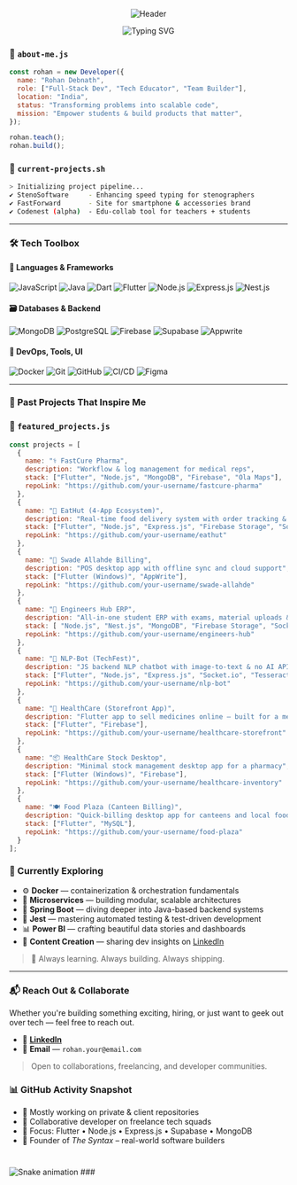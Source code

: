 <p align="center">
  <img src="https://capsule-render.vercel.app/api?type=venom&height=300&color=gradient&text=Hey%20there%20👋,%20I'm%20Rohan%20Debnath&textBg=false&reversal=false&animation=twinkling&desc=🚀%20Full-Stack%20Developer%20|%20📚%20Tech%20Trainer%20|%20🔧%20Team%20Builder%20|%20🇮🇳%20India&fontAlign=50&descAlignY=83&fontSize=50" alt="Header" />
</p>

<p align="center">
  <img src="https://readme-typing-svg.demolab.com?font=Bitcount+Prop+Single&size=30&pause=1000&color=00F771&center=true&vCenter=true&random=true&width=800&lines=%F0%9F%91%A8%E2%80%8D%F0%9F%92%BB+Full-Stack+Developer+%26+Tech+Mentor++;%F0%9F%9A%80+Flutter+%7C+Node.js+%7C+MongoDB+Specialist++;%F0%9F%92%A1+Founder+of+The+Syntax+%E2%80%93+Real+World+Builders+;%F0%9F%93%A6+Shipping+Products+that+Actually+Scale;%F0%9F%A4%9D+Let's+Collaborate+and+Innovate!" alt="Typing SVG" />
</p>


### 🧠 `about-me.js`
```js
const rohan = new Developer({
  name: "Rohan Debnath",
  role: ["Full-Stack Dev", "Tech Educator", "Team Builder"],
  location: "India",
  status: "Transforming problems into scalable code",
  mission: "Empower students & build products that matter",
});

rohan.teach();
rohan.build();
```

### 🔧 `current-projects.sh`
```bash
> Initializing project pipeline...
✔️ StenoSoftware     - Enhancing speed typing for stenographers
✔️ FastForward       - Site for smartphone & accessories brand
✔️ Codenest (alpha)  - Edu-collab tool for teachers + students
```

---

### 🛠️ Tech Toolbox

#### 🧩 Languages & Frameworks
![JavaScript](https://img.shields.io/badge/-JavaScript-F7DF1E?style=flat&logo=javascript&logoColor=black)
![Java](https://img.shields.io/badge/-Java-ED8B00?style=flat&logo=java&logoColor=white)
![Dart](https://img.shields.io/badge/-Dart-0175C2?style=flat&logo=dart&logoColor=white)
![Flutter](https://img.shields.io/badge/-Flutter-02569B?style=flat&logo=flutter&logoColor=white)
![Node.js](https://img.shields.io/badge/-Node.js-339933?style=flat&logo=node.js&logoColor=white)
![Express.js](https://img.shields.io/badge/-Express.js-000?style=flat&logo=express&logoColor=white)
![Nest.js](https://img.shields.io/badge/-Nest.js-E0234E?style=flat&logo=nestjs&logoColor=white)

#### 🗃️ Databases & Backend
![MongoDB](https://img.shields.io/badge/-MongoDB-47A248?style=flat&logo=mongodb&logoColor=white)
![PostgreSQL](https://img.shields.io/badge/-PostgreSQL-336791?style=flat&logo=postgresql&logoColor=white)
![Firebase](https://img.shields.io/badge/-Firebase-FFCA28?style=flat&logo=firebase&logoColor=black)
![Supabase](https://img.shields.io/badge/-Supabase-3ECF8E?style=flat&logo=supabase&logoColor=white)
![Appwrite](https://img.shields.io/badge/-Appwrite-F02E65?style=flat&logo=appwrite&logoColor=white)

#### 🔧 DevOps, Tools, UI
![Docker](https://img.shields.io/badge/-Docker-2496ED?style=flat&logo=docker&logoColor=white)
![Git](https://img.shields.io/badge/-Git-F05032?style=flat&logo=git&logoColor=white)
![GitHub](https://img.shields.io/badge/-GitHub-181717?style=flat&logo=github&logoColor=white)
![CI/CD](https://img.shields.io/badge/-GitHub_Actions-2088FF?style=flat&logo=github-actions&logoColor=white)
![Figma](https://img.shields.io/badge/-Figma-F24E1E?style=flat&logo=figma&logoColor=white)

---

### 🧪 Past Projects That Inspire Me

### 🧠 `featured_projects.js`
```js
const projects = [
  {
    name: "⚕️ FastCure Pharma",
    description: "Workflow & log management for medical reps",
    stack: ["Flutter", "Node.js", "MongoDB", "Firebase", "Ola Maps"],
    repoLink: "https://github.com/your-username/fastcure-pharma"
  },
  {
    name: "🍴 EatHut (4-App Ecosystem)",
    description: "Real-time food delivery system with order tracking & notifications",
    stack: ["Flutter", "Node.js", "Express.js", "Firebase Storage", "Socket.io", "Render", "MongoDB", "Socket.io", "Google Maps", "Render"],
    repoLink: "https://github.com/your-username/eathut"
  },
  {
    name: "🧾 Swade Allahde Billing",
    description: "POS desktop app with offline sync and cloud support",
    stack: ["Flutter (Windows)", "AppWrite"],
    repoLink: "https://github.com/your-username/swade-allahde"
  },
  {
    name: "🏫 Engineers Hub ERP",
    description: "All-in-one student ERP with exams, material uploads & chat",
    stack: [ "Node.js", "Nest.js", "MongoDB", "Firebase Storage", "Socket.io"],
    repoLink: "https://github.com/your-username/engineers-hub"
  },
  {
    name: "🤖 NLP-Bot (TechFest)",
    description: "JS backend NLP chatbot with image-to-text & no AI APIs — uses Socket.io for real-time chat",
    stack: ["Flutter", "Node.js", "Express.js", "Socket.io", "Tesseract.js"],
    repoLink: "https://github.com/your-username/nlp-bot"
  },
  {
    name: "💊 HealthCare (Storefront App)",
    description: "Flutter app to sell medicines online — built for a medical store",
    stack: ["Flutter", "Firebase"],
    repoLink: "https://github.com/your-username/healthcare-storefront"
  },
  {
    name: "📦 HealthCare Stock Desktop",
    description: "Minimal stock management desktop app for a pharmacy",
    stack: ["Flutter (Windows)", "Firebase"],
    repoLink: "https://github.com/your-username/healthcare-inventory"
  },
  {
    name: "🍽️ Food Plaza (Canteen Billing)",
    description: "Quick-billing desktop app for canteens and local food stalls",
    stack: ["Flutter", "MySQL"],
    repoLink: "https://github.com/your-username/food-plaza"
  }
];
```

### 🚀 Currently Exploring

- ⚙️ **Docker** — containerization & orchestration fundamentals  
- 🧩 **Microservices** — building modular, scalable architectures  
- 🌱 **Spring Boot** — diving deeper into Java-based backend systems  
- 🧪 **Jest** — mastering automated testing & test-driven development  
- 📊 **Power BI** — crafting beautiful data stories and dashboards  
- 🎥 **Content Creation** — sharing dev insights on [LinkedIn](https://linkedin.com/in/rohan-debnath-03410a253/)

> 🧠 Always learning. Always building. Always shipping.


---

### 📬 Reach Out & Collaborate

Whether you're building something exciting, hiring, or just want to geek out over tech — feel free to reach out.

- 💼 [**LinkedIn**](https://linkedin.com/in/rohan-debnath-03410a253/)  
- 📧 **Email** — `rohan.your@email.com`  

> Open to collaborations, freelancing, and developer communities.


### 📊 GitHub Activity Snapshot

- 🔐 Mostly working on private & client repositories
- 👥 Collaborative developer on freelance tech squads
- 🧠 Focus: Flutter • Node.js • Express.js • Supabase • MongoDB
- 💼 Founder of *The Syntax* – real-world software builders

###
<br clear="both">

<img src="https://raw.githubusercontent.com/maurodesouza/maurodesouza/output/snake.svg" alt="Snake animation" />
###
